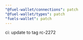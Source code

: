 ```yaml
---
"@fuel-wallet/connections": patch
"@fuel-wallet/types": patch
"fuels-wallet": patch
---
```


ci: update to tag rc-2272
